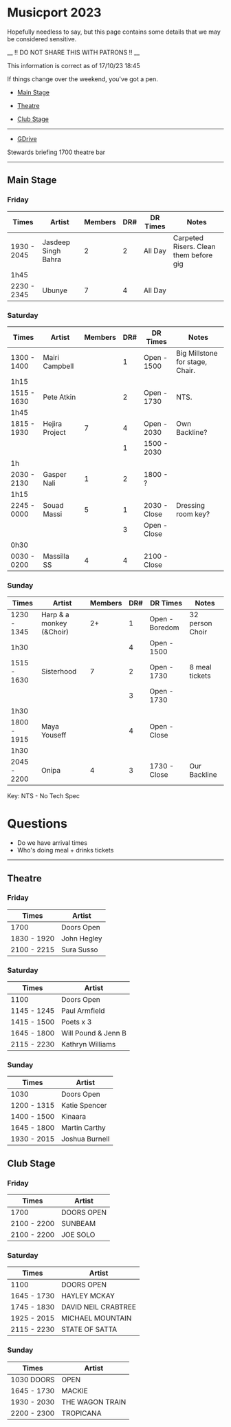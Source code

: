 # Musicport 2023

Hopefully needless to say, but this page contains some details that we may be considered sensitive. 

__ !! DO NOT SHARE THIS WITH PATRONS !! __

This information is correct as of 17/10/23 18:45

If things change over the weekend, you've got a pen.

- [Main Stage](Musicport23.md#main-stage)

- [Theatre](Musicport23.md#theatre)

- [Club Stage](Musicport23.md#club-stage)

---

- [GDrive](https://drive.google.com/drive/folders/1gEQrz5yg2ArXwWQ9UqjvI7DMlquL1Rcy)

Stewards briefing 1700 theatre bar

---

## Main Stage

### Friday
| Times | Artist | Members | DR# | DR Times | Notes |
|---|---|---|---|---|---|
| 1930 - 2045 | Jasdeep Singh Bahra | 2 | 2 | All Day | Carpeted Risers. Clean them before gig
| 1h45 |
| 2230 - 2345 | Ubunye | 7| 4|All Day||

### Saturday
| Times | Artist | Members | DR# | DR Times | Notes |
|---|---|---|---|---|---|
| 1300 - 1400 | Mairi Campbell |   | 1 | Open - 1500 | Big Millstone for stage, Chair. |
| 1h15 |
| 1515 - 1630 | Pete Atkin     |   | 2 | Open - 1730 | NTS. |
| 1h45 |
| 1815 - 1930 | Hejira Project | 7 | 4 | Open - 2030 | Own Backline? |
|             |                |   | 1 | 1500 - 2030 |  |
| 1h |
| 2030 - 2130 | Gasper Nali    | 1 | 2 | 1800 - ?    |  |
| 1h15 |
| 2245 - 0000 | Souad Massi    | 5 | 1 | 2030 - Close | Dressing room key? |
|             |                |   | 3 | Open - Close | |
| 0h30 |
| 0030 - 0200 | Massilla SS    | 4 | 4 | 2100 - Close | | 

### Sunday
| Times | Artist | Members | DR# | DR Times | Notes |
|---|---|---|---|---|---|
|  1230 - 1345 | Harp & a monkey (&Choir) | 2+ | 1 | Open - Boredom | 32 person Choir |
| 1h30 | || 4 | Open - 1500 |
|  1515 - 1630 | Sisterhood               |  7 | 2 | Open - 1730 | 8 meal tickets |
|              |                          |    | 3 | Open - 1730 | |
| 1h30 |
|  1800 - 1915 | Maya Youseff             |    | 4 | Open - Close |  |
| 1h30 |
|  2045 - 2200 | Onipa                    | 4  | 3 | 1730 - Close | Our Backline |

Key:
NTS - No Tech Spec

# Questions

- Do we have arrival times 
- Who's doing meal + drinks tickets

---

## Theatre

### Friday

| Times | Artist |
| --- | --- |
| 1700  | Doors Open |
| 1830 - 1920 | John Hegley |
| 2100 - 2215 | Sura Susso |

### Saturday

| Times | Artist |
| --- | --- |
| 1100   | Doors Open |
| 1145 - 1245 | Paul Armfield |
| 1415 - 1500 | Poets x 3 |
| 1645 - 1800 | Will Pound & Jenn B |
| 2115 - 2230 | Kathryn Williams |

### Sunday

| Times | Artist |
| --- | --- |
|1030 | Doors Open |
|1200 - 1315 | Katie Spencer |
|1400 - 1500 | Kinaara |
|1645 - 1800 | Martin Carthy |
|1930 - 2015 | Joshua Burnell |

## Club Stage

### Friday

| Times | Artist |
| --- | --- |
| 1700  | DOORS OPEN
| 2100 - 2200 | SUNBEAM
| 2100 - 2200 | JOE SOLO

### Saturday 

| Times | Artist |
| --- | --- |
| 1100 | DOORS OPEN |
| 1645 - 1730 | HAYLEY MCKAY |
| 1745 - 1830 | DAVID NEIL CRABTREE |
| 1925 - 2015 | MICHAEL MOUNTAIN |
| 2115 - 2230 | STATE OF SATTA |

### Sunday 

| Times | Artist |
| --- | --- |
|1030 DOORS | OPEN |
|1645 - 1730 | MACKIE |
|1930 - 2030 | THE WAGON TRAIN |
|2200 - 2300 | TROPICANA |